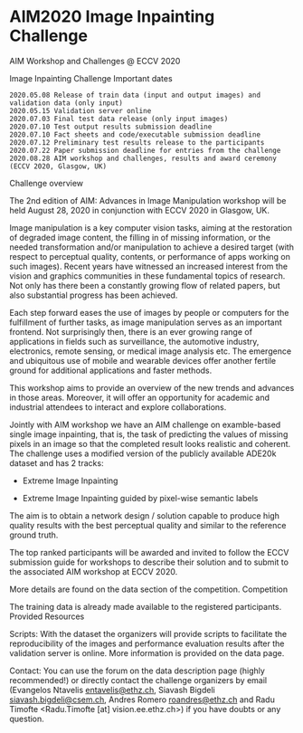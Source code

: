# AIM2020 Image Inpainting Challenge

AIM Workshop and Challenges @ ECCV 2020
 
Image Inpainting Challenge
Important dates

    2020.05.08 Release of train data (input and output images) and validation data (only input)
    2020.05.15 Validation server online
    2020.07.03 Final test data release (only input images)
    2020.07.10 Test output results submission deadline
    2020.07.10 Fact sheets and code/executable submission deadline
    2020.07.12 Preliminary test results release to the participants
    2020.07.22 Paper submission deadline for entries from the challenge
    2020.08.28 AIM workshop and challenges, results and award ceremony (ECCV 2020, Glasgow, UK)

Challenge overview

The 2nd edition of AIM: Advances in Image Manipulation workshop will be held August 28, 2020 in conjunction with ECCV 2020 in Glasgow, UK.

Image manipulation is a key computer vision tasks, aiming at the restoration of degraded image content, the filling in of missing information, or the needed transformation and/or manipulation to achieve a desired target (with respect to perceptual quality, contents, or performance of apps working on such images). Recent years have witnessed an increased interest from the vision and graphics communities in these fundamental topics of research. Not only has there been a constantly growing flow of related papers, but also substantial progress has been achieved.

Each step forward eases the use of images by people or computers for the fulfillment of further tasks, as image manipulation serves as an important frontend. Not surprisingly then, there is an ever growing range of applications in fields such as surveillance, the automotive industry, electronics, remote sensing, or medical image analysis etc. The emergence and ubiquitous use of mobile and wearable devices offer another fertile ground for additional applications and faster methods.

This workshop aims to provide an overview of the new trends and advances in those areas. Moreover, it will offer an opportunity for academic and industrial attendees to interact and explore collaborations.

Jointly with AIM workshop we have an AIM challenge on examble-based single image inpainting, that is, the task of predicting the values of missing pixels in an image so that the completed result looks realistic and coherent. The challenge uses a modified version of the publicly available ADE20k dataset and has 2 tracks:

- Extreme Image Inpainting

- Extreme Image Inpainting guided by pixel-wise semantic labels

The aim is to obtain a network design / solution capable to produce high quality results with the best perceptual quality and similar to the reference ground truth.

 

The top ranked participants will be awarded and invited to follow the ECCV submission guide for workshops to describe their solution and to submit to the associated AIM workshop at ECCV 2020.

More details are found on the data section of the competition.
Competition

The training data is already made available to the registered participants.
Provided Resources

Scripts: With the dataset the organizers will provide scripts to facilitate the reproducibility of the images and performance evaluation results after the validation server is online. More information is provided on the data page.

Contact: You can use the forum on the data description page (highly recommended!) or directly contact the challenge organizers by email (Evangelos Ntavelis <entavelis@ethz.ch>, Siavash Bigdeli <siavash.bigdeli@csem.ch>, Andres Romero <roandres@ethz.ch> and Radu Timofte <Radu.Timofte [at] vision.ee.ethz.ch>) if you have doubts or any question.
